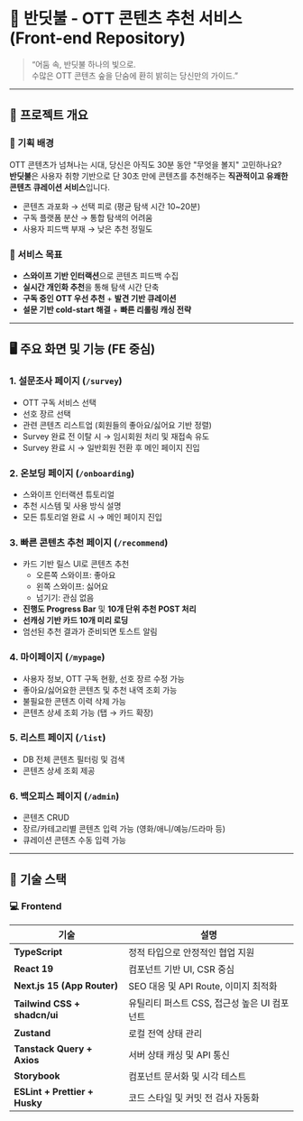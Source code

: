 # 🌌 반딧불 - OTT 콘텐츠 추천 서비스 (Front-end Repository)

> “어둠 속, 반딧불 하나의 빛으로.  
> 수많은 OTT 콘텐츠 숲을 단숨에 환히 밝히는 당신만의 가이드.”

---

## 🧭 프로젝트 개요

### 📌 기획 배경

OTT 콘텐츠가 넘쳐나는 시대, 당신은 아직도 30분 동안 "무엇을 볼지" 고민하나요?  
**반딧불**은 사용자 취향 기반으로 단 30초 만에 콘텐츠를 추천해주는 **직관적이고 유쾌한 콘텐츠 큐레이션 서비스**입니다.

- 콘텐츠 과포화 → 선택 피로 (평균 탐색 시간 10~20분)
- 구독 플랫폼 분산 → 통합 탐색의 어려움
- 사용자 피드백 부재 → 낮은 추천 정밀도

### 🎯 서비스 목표

- **스와이프 기반 인터랙션**으로 콘텐츠 피드백 수집
- **실시간 개인화 추천**을 통해 탐색 시간 단축
- **구독 중인 OTT 우선 추천** + **발견 기반 큐레이션**
- **설문 기반 cold-start 해결** + **빠른 리롤링 캐싱 전략**

---

## 🖥️ 주요 화면 및 기능 (FE 중심)

### 1. 설문조사 페이지 (`/survey`)

- OTT 구독 서비스 선택
- 선호 장르 선택
- 관련 콘텐츠 리스트업 (회원들의 좋아요/싫어요 기반 정렬)
- Survey 완료 전 이탈 시 → 임시회원 처리 및 재접속 유도
- Survey 완료 시 → 일반회원 전환 후 메인 페이지 진입

### 2. 온보딩 페이지 (`/onboarding`)

- 스와이프 인터랙션 튜토리얼
- 추천 시스템 및 사용 방식 설명
- 모든 튜토리얼 완료 시 → 메인 페이지 진입

### 3. 빠른 콘텐츠 추천 페이지 (`/recommend`)

- 카드 기반 릴스 UI로 콘텐츠 추천
  - 오른쪽 스와이프: 좋아요
  - 왼쪽 스와이프: 싫어요
  - 넘기기: 관심 없음
- **진행도 Progress Bar** 및 **10개 단위 추천 POST 처리**
- **선캐싱 기반 카드 10개 미리 로딩**
- 엄선된 추천 결과가 준비되면 토스트 알림

### 4. 마이페이지 (`/mypage`)

- 사용자 정보, OTT 구독 현황, 선호 장르 수정 가능
- 좋아요/싫어요한 콘텐츠 및 추천 내역 조회 가능
- 불필요한 콘텐츠 이력 삭제 가능
- 콘텐츠 상세 조회 가능 (탭 → 카드 확장)

### 5. 리스트 페이지 (`/list`)

- DB 전체 콘텐츠 필터링 및 검색
- 콘텐츠 상세 조회 제공

### 6. 백오피스 페이지 (`/admin`)

- 콘텐츠 CRUD
- 장르/카테고리별 콘텐츠 입력 가능 (영화/애니/예능/드라마 등)
- 큐레이션 콘텐츠 수동 입력 가능

---

## 🧱 기술 스택

### 💻 Frontend

| 기술                          | 설명                                         |
| ----------------------------- | -------------------------------------------- |
| **TypeScript**                | 정적 타입으로 안정적인 협업 지원             |
| **React 19**                  | 컴포넌트 기반 UI, CSR 중심                   |
| **Next.js 15 (App Router)**   | SEO 대응 및 API Route, 이미지 최적화         |
| **Tailwind CSS + shadcn/ui**  | 유틸리티 퍼스트 CSS, 접근성 높은 UI 컴포넌트 |
| **Zustand**                   | 로컬 전역 상태 관리                          |
| **Tanstack Query + Axios**    | 서버 상태 캐싱 및 API 통신                   |
| **Storybook**                 | 컴포넌트 문서화 및 시각 테스트               |
| **ESLint + Prettier + Husky** | 코드 스타일 및 커밋 전 검사 자동화           |
